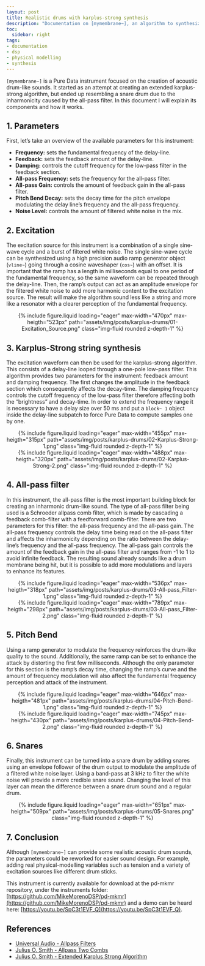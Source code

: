 ```yaml
---
layout: post
title: Realistic drums with karplus-strong synthesis
description: "Documentation on [mymembrane~], an algorithm to synthesize realistic drum sounds."
toc:
  sidebar: right
tags:
- documentation
- dsp
- physical modelling
- synthesis
---
```


`[mymembrane~]` is a Pure Data instrument focused on the creation of acoustic drum-like sounds. 
It started as an attempt at creating an extended karplus-strong algorithm, but ended up resembling a snare drum due to the inharmonicity caused by the all-pass filter. In this document I will explain its components and how it works.

## 1. Parameters

First, let’s take an overview of the available parameters for this instrument:

* __Frequency:__ sets the fundamental frequency of the delay-line.
* __Feedback:__ sets the feedback amount of the delay-line.
* __Damping:__ controls the cutoff frequency for the low-pass filter in the feedback section.
* __All-pass Frequency:__ sets the frequency for the all-pass filter.
* __All-pass Gain:__ controls the amount of feedback gain in the all-pass filter.
* __Pitch Bend Decay:__ sets the decay time for the pitch envelope modulating the delay line’s frequency and the all-pass frequency.
* __Noise Level:__ controls the amount of filtered white noise in the mix.

## 2. Excitation

The excitation source for this instrument is a combination of a single sine-wave cycle and a burst of filtered white noise. The single sine-wave cycle can be synthesized using a high precision audio ramp generator object (`vline~`) going through a cosine waveshaper (`cos~`) with an offset. It is important that the ramp has a length in milliseconds equal to one period of the fundamental frequency, so the same waveform can be repeated through the delay-line. Then, the ramp’s output can act as an amplitude envelope for the filtered white noise to add more harmonic content to the excitation source. The result will make the algorithm sound less like a string and more like a resonator with a clearer perception of the fundamental frequency.

<div class="row" style="text-align: center;">
    <div class="col-sm mt-3 mt-md-0">
        {% include figure.liquid loading="eager" max-width="470px" max-heigth="523px" path="assets/img/posts/karplus-drums/01-Excitation_Source.png" class="img-fluid rounded z-depth-1" %}
    </div>
</div>

## 3. Karplus-Strong string synthesis

The excitation waveform can then be used for the karplus-strong algorithm. This consists of a delay-line looped through a one-pole low-pass filter. This algorithm provides two parameters for the instrument: feedback amount and damping frequency. The first changes the amplitude in the feedback section which consequently affects the decay-time. The damping frequency controls the cutoff frequency of the low-pass filter therefore affecting both the “brightness” and decay-time. In order to extend the frequency range it is necessary to have a delay size over 50 ms and  put a `block~ 1` object inside the delay-line subpatch to force Pure Data to compute samples one by one.

<div class="row" style="text-align: center;">
    <div class="col-sm mt-3 mt-md-0">
        {% include figure.liquid loading="eager" max-width="455px" max-heigth="315px" path="assets/img/posts/karplus-drums/02-Karplus-Strong-1.png" class="img-fluid rounded z-depth-1" %}
    </div>
</div>

<div class="row" style="text-align: center;">
    <div class="col-sm mt-3 mt-md-0">
        {% include figure.liquid loading="eager" max-width="488px" max-heigth="320px" path="assets/img/posts/karplus-drums/02-Karplus-Strong-2.png" class="img-fluid rounded z-depth-1" %}
    </div>
</div>

## 4. All-pass filter

In this instrument, the all-pass filter is the most important building block for creating an inharmonic drum-like sound. The type of all-pass filter being used is a Schroeder allpass comb filter, which is made by cascading a feedback comb-filter with a feedforward comb-filter. There are two parameters for this filter: the all-pass frequency and the all-pass gain. The all-pass frequency controls the delay time being read on the all-pass filter and affects the inharmonicity depending on the ratio between the delay-line’s frequency and the all-pass frequency. The all-pass gain controls the amount of the feedback gain in the all-pass filter and ranges from -1 to 1 to avoid infinite feedback. The resulting sound already sounds like a drum membrane being hit, but it is possible to add more modulations and layers to enhance its features.

<div class="row" style="text-align: center;">
    <div class="col-sm mt-3 mt-md-0">
        {% include figure.liquid loading="eager" max-width="536px" max-heigth="318px" path="assets/img/posts/karplus-drums/03-All-pass_Filter-1.png" class="img-fluid rounded z-depth-1" %}
    </div>
</div>

<div class="row" style="text-align: center;">
    <div class="col-sm mt-3 mt-md-0">
        {% include figure.liquid loading="eager" max-width="789px" max-heigth="298px" path="assets/img/posts/karplus-drums/03-All-pass_Filter-2.png" class="img-fluid rounded z-depth-1" %}
    </div>
</div>

## 5. Pitch Bend

Using a ramp generator to modulate the frequency reinforces the drum-like quality to the sound. Additionally, the same ramp can be set to enhance the attack by distorting the first few milliseconds. Although the only parameter for this section is the ramp’s decay time, changing the ramp’s curve and the amount of frequency modulation will also affect the fundamental frequency perception  and attack of the instrument.

<div class="row" style="text-align: center;">
    <div class="col-sm mt-3 mt-md-0">
        {% include figure.liquid loading="eager" max-width="646px" max-heigth="481px" path="assets/img/posts/karplus-drums/04-Pitch-Bend-1.png" class="img-fluid rounded z-depth-1" %}
    </div>
</div>

<div class="row" style="text-align: center;">
    <div class="col-sm mt-3 mt-md-0">
        {% include figure.liquid loading="eager" max-width="745px" max-heigth="430px" path="assets/img/posts/karplus-drums/04-Pitch-Bend-2.png" class="img-fluid rounded z-depth-1" %}
    </div>
</div>

## 6. Snares

Finally, this instrument can be turned into a snare drum by adding snares using an envelope follower of the drum output to modulate the amplitude of a filtered white noise layer. Using a band-pass at 3 kHz to filter the white noise will provide a more credible snare sound. Changing the level of this layer can mean the difference between a snare drum sound and a regular drum.

<div class="row" style="text-align: center;">
    <div class="col-sm mt-3 mt-md-0">
        {% include figure.liquid loading="eager" max-width="651px" max-heigth="509px" path="assets/img/posts/karplus-drums/05-Snares.png" class="img-fluid rounded z-depth-1" %}
    </div>
</div>

## 7. Conclusion

Although `[mymembrane~]` can provide some realistic acoustic drum sounds, the parameters could be reworked for easier sound design. For example, adding real physical-modelling variables such as tension and a variety of excitation sources like different drum sticks.

This instrument is currently available for download at the pd-mkmr repository, under the instruments folder: [https://github.com/MikeMorenoDSP/pd-mkmr](https://github.com/MikeMorenoDSP/pd-mkmr) and a demo can be heard here: [https://youtu.be/SpC3t1EVF_Q](https://youtu.be/SpC3t1EVF_Q).

## References

* [Universal Audio - Allpass Filters](https://www.uaudio.com/blog/allpass-filters/)
* [Julius O. Smith - Allpass Two Combs](https://ccrma.stanford.edu/~jos/pasp/Allpass_Two_Combs.html)
* [Julius O. Smith - Extended Karplus Strong Algorithm](https://ccrma.stanford.edu/~jos/pasp/Extended_Karplus_Strong_Algorithm.html)
